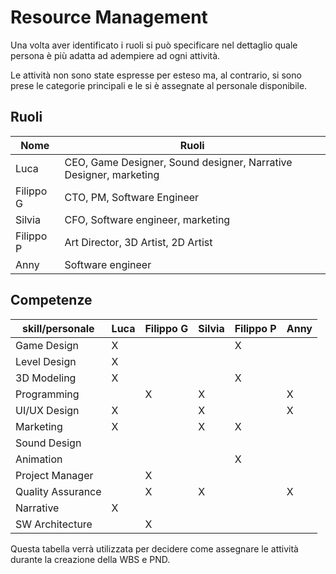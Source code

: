 # Resource Management

Una volta aver identificato i ruoli si può specificare nel dettaglio quale persona è più adatta ad adempiere ad ogni attività.

Le attività non sono state espresse per esteso ma, al contrario, si sono prese le categorie principali e le si è assegnate al personale disponibile.

## Ruoli

| Nome | Ruoli |
|------|-------|
| Luca | CEO, Game Designer, Sound designer, Narrative Designer, marketing |
| Filippo G | CTO, PM, Software Engineer |
| Silvia | CFO, Software engineer, marketing |
| Filippo P | Art Director, 3D Artist, 2D Artist |
| Anny | Software engineer |

## Competenze

| skill/personale  | Luca | Filippo G | Silvia | Filippo P | Anny |
|------------------|------|-----------|--------|-----------|-----|
| Game Design      |  X   |           |        |     X     |     |
| Level Design     |  X   |           |        |           |     |
| 3D Modeling      |  X   |           |        |     X     |     |
| Programming      |      |     X     |   X    |           |  X  |
| UI/UX Design     |  X   |           |   X    |           |  X  |
| Marketing        |  X   |           |   X    |     X     |     |
| Sound Design     |      |           |        |           |     |
| Animation        |      |           |        |     X     |     |
| Project Manager  |      |     X     |        |           |     |
| Quality Assurance|      |     X     |   X    |           |  X  |
| Narrative        |  X   |           |        |           |     |
| SW Architecture  |      |     X     |        |           |     |

Questa tabella verrà utilizzata per decidere come assegnare le attività durante la creazione della WBS e PND.
